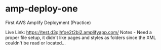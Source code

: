 # amp-deploy-one
First AWS Amplify Deployment (Practice)

Live Link: https://test.d3qlhfoe2t2bi2.amplifyapp.com/
Notes - Need a proper file setup, it didn't like pages and styles as folders since the XML couldn't be read or located...
